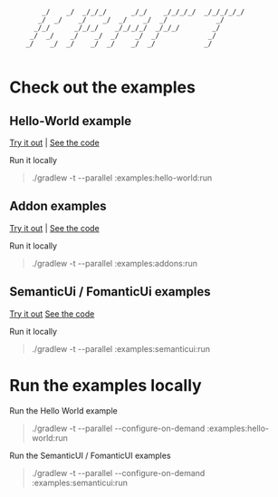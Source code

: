 ```ascii-art
                                                             
        _/    _/  _/_/_/      _/_/    _/_/_/_/  _/_/_/_/_/   
       _/  _/    _/    _/  _/    _/  _/            _/        
      _/_/      _/_/_/    _/_/_/_/  _/_/_/        _/         
     _/  _/    _/    _/  _/    _/  _/            _/          
    _/    _/  _/    _/  _/    _/  _/            _/           
                                                             
```

# Check out the examples

## Hello-World example

[Try it out](https://rawgit.com/PeekAndPoke/kraft/master/docs/examples/hello-world/index.html) |
[See the code](./examples/hello-world)

Run it locally
> ./gradlew -t --parallel :examples:hello-world:run

## Addon examples

[Try it out](https://rawgit.com/PeekAndPoke/kraft/master/docs/examples/addons/index.html) |
[See the code](./examples/addons)

Run it locally
> ./gradlew -t --parallel :examples:addons:run

## SemanticUi / FomanticUi examples

[Try it out](https://rawgit.com/PeekAndPoke/kraft/master/docs/examples/semanticui/index.html)
[See the code](./examples/semanticui)

Run it locally
> ./gradlew -t --parallel :examples:semanticui:run

# Run the examples locally

Run the Hello World example

> ./gradlew -t --parallel --configure-on-demand :examples:hello-world:run

Run the SemanticUI / FomanticUI examples

> ./gradlew -t --parallel --configure-on-demand :examples:semanticui:run

